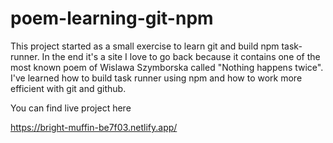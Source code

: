 # poem-learning-git-npm

This project started as a small exercise to learn git and build npm task-runner. 
In the end it's a site I love to go back because it contains one of the most known poem of Wislawa Szymborska called "Nothing happens twice".
<br />I've learned how to build task runner using npm and how to work more efficient with git and github.

You can find live project here

https://bright-muffin-be7f03.netlify.app/ 


